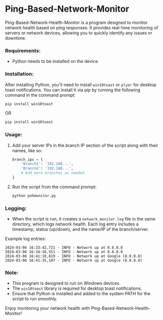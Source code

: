 # Ping-Based-Network-Monitor

Ping-Based-Network-Health-Monitor is a program designed to monitor network health based on ping responses. It provides real-time monitoring of servers or network devices, allowing you to quickly identify any issues or downtime.

### Requirements:
- Python needs to be installed on the device.

### Installation:
After installing Python, you'll need to install `win10toast` or `plyer` for desktop toast notifications. You can install it via pip by running the following command in the command prompt:

```bash
pip install win10toast
```
OR 

```bash
pip install win10toast
```

### Usage:
1. Add your server IPs in the branch IP section of the script along with their names, like so:
   ```python
   branch_ips = {
       'Branch1': '192.168...',
       'Branch2': '192.168...',
       # Add more branches as needed
   }
   ```

2. Run the script from the command prompt:
   ```bash
   python pnhmonitor.py
   ```

### Logging:
- When the script is run, it creates a `network_monitor.log` file in the same directory, which logs network health. Each log entry includes a timestamp, status (up/down), and the name/IP of the branch/server.

Example log entries:
```
2024-03-06 16:33:42,721 - INFO - Network up at 8.8.8.8
2024-03-06 16:34:16,551 - INFO - Network up at 8.8.8.8
2024-03-06 16:41:10,819 - INFO - Network up at Google (8.8.8.8)
2024-03-06 16:41:35,107 - INFO - Network up at Google (8.8.8.8)
```

### Note:
- This program is designed to run on Windows devices.
- The `win10toast` library is required for desktop toast notifications.
- Ensure that Python is installed and added to the system PATH for the script to run smoothly.

Enjoy monitoring your network health with Ping-Based-Network-Health-Monitor!
